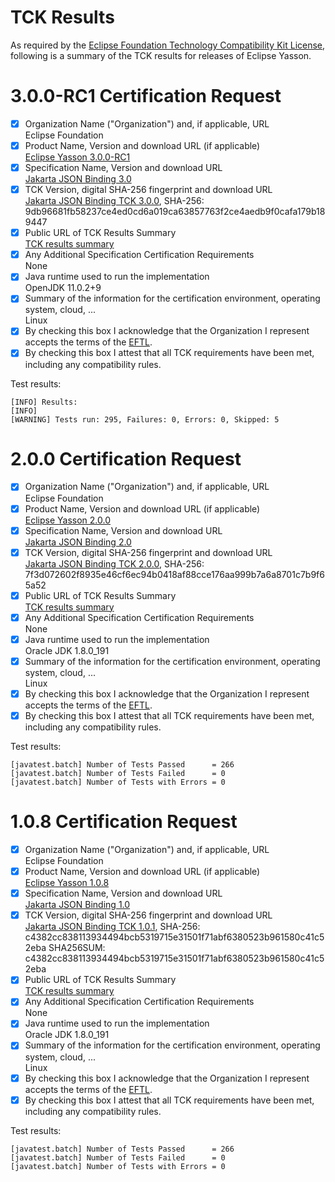 TCK Results
===========

As required by the
[Eclipse Foundation Technology Compatibility Kit License](https://www.eclipse.org/legal/tck.php),
following is a summary of the TCK results for releases of Eclipse Yasson.

# 3.0.0-RC1 Certification Request

- [x] Organization Name ("Organization") and, if applicable, URL\
  Eclipse Foundation
- [x] Product Name, Version and download URL (if applicable)\
  [Eclipse Yasson 3.0.0-RC1](https://github.com/eclipse-ee4j/yasson/releases/tag/3.0.0-RC1)
- [x] Specification Name, Version and download URL\
  [Jakarta JSON Binding 3.0](https://jakarta.ee/specifications/jsonb/3.0/)
- [x] TCK Version, digital SHA-256 fingerprint and download URL\
  [Jakarta JSON Binding TCK 3.0.0](https://download.eclipse.org/ee4j/jakartaee-tck/jakartaee10/promoted/eftl/jakarta-jsonb-tck-3.0.0.zip), SHA-256: 9db96681fb58237ce4ed0cd6a019ca63857763f2ce4aedb9f0cafa179b189447
- [x] Public URL of TCK Results Summary\
  [TCK results summary](https://eclipse-ee4j.github.io/yasson/tck/TCK-Results.html)
- [x] Any Additional Specification Certification Requirements\
  None
- [x] Java runtime used to run the implementation\
  OpenJDK 11.0.2+9
- [x] Summary of the information for the certification environment, operating system, cloud, ...\
  Linux
- [x] By checking this box I acknowledge that the Organization I represent accepts the terms of the [EFTL](https://www.eclipse.org/legal/tck.php).
- [x] By checking this box I attest that all TCK requirements have been met, including any compatibility rules.

Test results:

```
[INFO] Results:
[INFO] 
[WARNING] Tests run: 295, Failures: 0, Errors: 0, Skipped: 5
```

# 2.0.0 Certification Request

- [x] Organization Name ("Organization") and, if applicable, URL\
  Eclipse Foundation
- [x] Product Name, Version and download URL (if applicable)\
  [Eclipse Yasson 2.0.0](https://eclipse-ee4j.github.io/yasson)
- [x] Specification Name, Version and download URL\
  [Jakarta JSON Binding 2.0](https://jakarta.ee/specifications/jsonb/2.0/)
- [x] TCK Version, digital SHA-256 fingerprint and download URL\
  [Jakarta JSON Binding TCK 2.0.0](https://download.eclipse.org/ee4j/jakartaee-tck/jakartaee9-eftl/promoted/jakarta-jsonb-tck-2.0.0.zip), SHA-256: 7f3d072602f8935e46cf6ec94b0418af88cce176aa999b7a6a8701c7b9f65a52
- [x] Public URL of TCK Results Summary\
  [TCK results summary](https://eclipse-ee4j.github.io/yasson/tck/TCK-Results.html)
- [x] Any Additional Specification Certification Requirements\
  None
- [x] Java runtime used to run the implementation\
  Oracle JDK 1.8.0_191
- [x] Summary of the information for the certification environment, operating system, cloud, ...\
  Linux
- [x] By checking this box I acknowledge that the Organization I represent accepts the terms of the [EFTL](https://www.eclipse.org/legal/tck.php).
- [x] By checking this box I attest that all TCK requirements have been met, including any compatibility rules.

Test results:

```
[javatest.batch] Number of Tests Passed      = 266
[javatest.batch] Number of Tests Failed      = 0
[javatest.batch] Number of Tests with Errors = 0
```

# 1.0.8 Certification Request

- [x] Organization Name ("Organization") and, if applicable, URL\
  Eclipse Foundation
- [x] Product Name, Version and download URL (if applicable)\
  [Eclipse Yasson 1.0.8](https://eclipse-ee4j.github.io/yasson)
- [x] Specification Name, Version and download URL\
  [Jakarta JSON Binding 1.0](https://jakarta.ee/specifications/jsonb/1.0/)
- [x] TCK Version, digital SHA-256 fingerprint and download URL\
  [Jakarta JSON Binding TCK 1.0.1](http://download.eclipse.org/ee4j/jakartaee-tck/jakartaee8-eftl/promoted/eclipse-jsonb-tck-1.0.1.zip), SHA-256: c4382cc838113934494bcb5319715e31501f71abf6380523b961580c41c52eba
  SHA256SUM: c4382cc838113934494bcb5319715e31501f71abf6380523b961580c41c52eba
- [x] Public URL of TCK Results Summary\
  [TCK results summary](https://eclipse-ee4j.github.io/yasson/tck/TCK-Results.html)
- [x] Any Additional Specification Certification Requirements\
  None
- [x] Java runtime used to run the implementation\
  Oracle JDK 1.8.0_191
- [x] Summary of the information for the certification environment, operating system, cloud, ...\
  Linux
- [x] By checking this box I acknowledge that the Organization I represent accepts the terms of the [EFTL](https://www.eclipse.org/legal/tck.php).
- [x] By checking this box I attest that all TCK requirements have been met, including any compatibility rules.

Test results:

```
[javatest.batch] Number of Tests Passed      = 266
[javatest.batch] Number of Tests Failed      = 0
[javatest.batch] Number of Tests with Errors = 0
```
